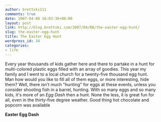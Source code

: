 ```yaml
---
author: brettski111
comments: true
date: 2007-04-08 16:03:36+00:00
layout: post
link: http://blog.brettski.com/2007/04/08/the-easter-egg-hunt/
slug: the-easter-egg-hunt
title: The Easter Egg Hunt
wordpress_id: 34
categories:
- life
---
```


Every year thousands of kids gather here and there to partake in a hunt for multi-colored plastic eggs filled with an array of goodies.  This year my family and I went to a local church for a twenty-five thousand egg hunt.  Man how would you like to fill all of them eggs, or more interesting, hide them?  Well, there isn't much "hunting" for eggs at these events, unless you consider shooting fish in a barrel, hunting.  With so many eggs and so many kids, it's more of an _Egg Dash_ then a hunt.  None the less, it is great fun for all, even in the thirty-five degree weather.  Good thing hot chocolate and popcorn was available

**Easter Egg Dash**
